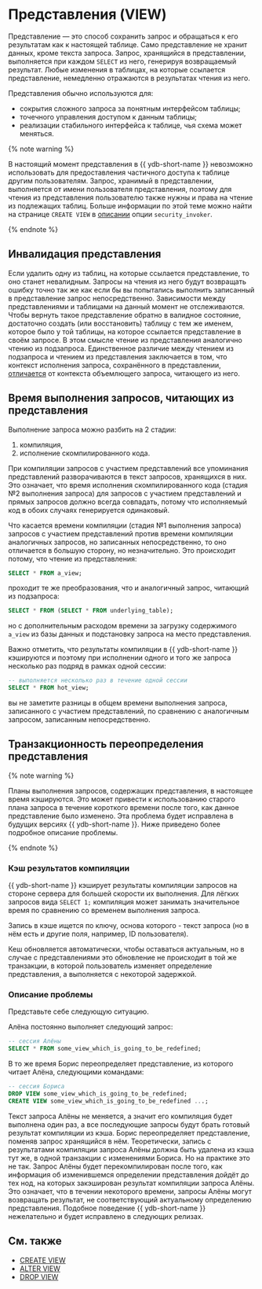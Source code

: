 # Представления (VIEW)

Представление — это способ сохранить запрос и обращаться к его результатам как к настоящей таблице. Само представление не хранит данных, кроме текста запроса. Запрос, хранящийся в представлении, выполняется при каждом `SELECT` из него, генерируя возвращаемый результат. Любые изменения в таблицах, на которые ссылается представление, немедленно отражаются в результатах чтения из него.

Представления обычно используются для:
- сокрытия сложного запроса за понятным интерфейсом таблицы;
- точечного управления доступом к данным таблицы;
- реализации стабильного интерфейса к таблице, чья схема может меняться.

{% note warning %}

В настоящий момент представления в {{ ydb-short-name }} невозможно использовать для предоставления частичного доступа к таблице другим пользователям. Запрос, хранимый в представлении, выполняется от имени пользователя представления, поэтому для чтения из представления пользователю также нужны и права на чтение из подлежащих таблиц. Больше информации по этой теме можно найти на странице `CREATE VIEW` в [описании](../../yql/reference/syntax/create-view.md#security_invoker) опции `security_invoker`.

{% endnote %}

## Инвалидация представления

Если удалить одну из таблиц, на которые ссылается представление, то оно станет невалидным. Запросы на чтения из него будут возвращать ошибку точно так же как если бы вы попытались выполнить записанный в представление запрос непосредственно. Зависимости между представлениями и таблицами на данный момент не отслеживаются. Чтобы вернуть такое представление обратно в валидное состояние, достаточно создать (или восстановить) таблицу с тем же именем, которое было у той таблицы, на которое ссылается представление в своём запросе. В этом смысле чтение из представления аналогично чтению из подзапроса. Единственное различие между чтением из подзапроса и чтением из представления заключается в том, что контекст исполнения запроса, сохранённого в представлении, [отличается](../../yql/reference/syntax/create-view.md#context) от контекста объемлющего запроса, читающего из него.

## Время выполнения запросов, читающих из представления

Выполнение запроса можно разбить на 2 стадии:
1. компиляция,
2. исполнение скомпилированного кода.

При компиляции запросов с участием представлений все упоминания представлений разворачиваются в текст запросов, хранящихся в них. Это означает, что время исполнения скомпилированного кода (стадия №2 выполнения запроса) для запросов с участием представлений и прямых запросов должно всегда совпадать, потому что исполняемый код в обоих случаях генерируется одинаковый.

Что касается времени компиляции (стадия №1 выполнения запроса) запросов с участием представлений против времени компиляции аналогичных запросов, но записанных непосредственно, то оно отличается в большую сторону, но незначительно. Это происходит потому, что чтение из представления:

```sql
SELECT * FROM a_view;
```
проходит те же преобразования, что и аналогичный запрос, читающий из подзапроса:
```sql
SELECT * FROM (SELECT * FROM underlying_table);
```
но с дополнительным расходом времени за загрузку содержимого `a_view` из базы данных и подстановку запроса на место представления.

Важно отметить, что результаты компиляции в {{ ydb-short-name }} кэшируются и поэтому при исполнении одного и того же запроса несколько раз подряд в рамках одной сессии:
```sql
-- выполняется несколько раз в течение одной сессии
SELECT * FROM hot_view;
```
вы не заметите разницы в общем времени выполнения запроса, записанного с участием представлений, по сравнению с аналогичным запросом, записанным непосредственно.

## Транзакционность переопределения представления

{% note warning %}

Планы выполнения запросов, содержащих представления, в настоящее время кэшируются. Это может привести к использованию старого плана запроса в течение короткого времени после того, как данное представление было изменено. Эта проблема будет исправлена в будущих версиях {{ ydb-short-name }}. Ниже приведено более подробное описание проблемы.

{% endnote %}

### Кэш результатов компиляции

{{ ydb-short-name }} кэширует результаты компиляции запросов на стороне сервера для большей скорости их выполнения. Для лёгких запросов вида `SELECT 1;` компиляция может занимать значительное время по сравнению со временем выполнения запроса.

Запись в кэше ищется по ключу, основа которого - текст запроса (но в нём есть и другие поля, например, ID пользователя).

Кеш обновляется автоматически, чтобы оставаться актуальным, но в случае с представлениями это обновление не происходит в той же транзакции, в которой пользователь изменяет определение представления, а выполняется с некоторой задержкой.

### Описание проблемы

Представьте себе следующую ситуацию.

Алёна постоянно выполняет следующий запрос:
```sql
-- сессия Алёны
SELECT * FROM some_view_which_is_going_to_be_redefined;
```
В то же время Борис переопределяет представление, из которого читает Алёна, следующими командами:
```sql
-- сессия Бориса
DROP VIEW some_view_which_is_going_to_be_redefined;
CREATE VIEW some_view_which_is_going_to_be_redefined ...;
```

Текст запроса Алёны не меняется, а значит его компиляция будет выполнена один раз, а все последующие запросы будут брать готовый результат компиляции из кэша. Борис переопределяет представление, поменяв запрос хранящийся в нём. Теоретически, запись с результатами компиляции запроса Алёны должна быть удалена из кэша тут же, в одной транзакции с изменениями Бориса. Но на практике это не так. Запрос Алёны будет перекомпилирован после того, как информация об изменившемся определении представления дойдёт до тех нод, на которых закэширован результат компиляции запроса Алёны. Это означает, что в течении некоторого времени, запросы Алёны могут возвращать результат, не соответствующий актуальному определению представления. Подобное поведение {{ ydb-short-name }} нежелательно и будет исправлено в следующих релизах.

## См. также

* [CREATE VIEW](../../yql/reference/syntax/create-view.md)
* [ALTER VIEW](../../yql/reference/syntax/alter-view.md)
* [DROP VIEW](../../yql/reference/syntax/drop-view.md)